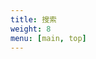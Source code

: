 ```yaml
---
title: 搜索
weight: 8
menu: [main, top]
---
```



<body>
  <!-- place holders -->
  <header>
      <div class="searchbox-container" id="searchbox" placeholder="Search for keywords">
  </header>
 
  <div id="hits"></div>
  <div class="pagination" id="pagination"></div>
  


  <!-- load algolia js and style, use instantsearch 3.4.0-->

  <script src="https://cdn.jsdelivr.net/npm/instantsearch.js@3.4.0/dist/instantsearch.production.min.js" integrity="sha256-pM0n88cBFRHpSn0N26ETsQdwpA7WAXJDvkHeCLh3ujI=" crossorigin="anonymous"></script>
  
  <script src="https://cdn.jsdelivr.net/npm/algoliasearch@3.33.0/dist/algoliasearchLite.min.js" integrity="sha256-3Laj91VXexjTlFLgL8+vvIq27laXdRmFIcO2miulgEs=" crossorigin="anonymous"></script>

  <link rel="stylesheet" href="https://cdn.jsdelivr.net/npm/instantsearch.css@7.3.1/themes/reset-min.css" integrity="sha256-t2ATOGCtAIZNnzER679jwcFcKYfLlw01gli6F6oszk8=" crossorigin="anonymous"> 

  <script src="/js/search_app.js"></script>
</body>
